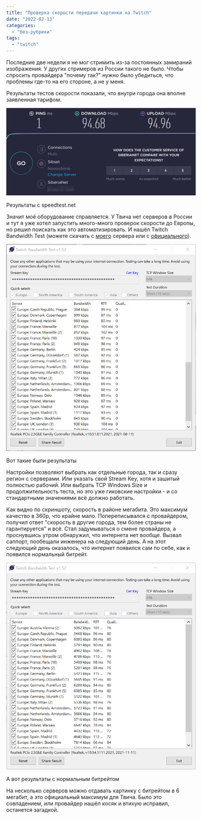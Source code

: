 ```yaml
---
title: "Проверка скорости передачи картинки на Twitch"
date: "2022-02-13"
categories: 
  - "без-рубрики"
tags: 
  - "twitch"
---
```


Последние две недели я не мог стримить из-за постоянных замираний изображения. У других стримеров из России такого не было. Чтобы спросить провайдера "почему так?" нужно было убедиться, что проблемы где-то на его стороне, а не у меня.

Результаты тестов скорости показали, что внутри города она вполне заявленная тарифом.

![](images/speedtest.png)

Результаты с speedtest.net

Значит моё оборудование справляется. У Твича нет серверов в России и тут я уже хотел запустить много-много проверок скорости до Европы, но решил поискать как это автоматизировать. И нашёл Twitch Bandwidth Test (можете скачать с [моего](/wp-content/uploads/2022/02/twitchtest-1.52.zip) сервера или с [официального](https://r1ch.net/projects/twitchtest)).

![](images/Twitch-Bandwidth-Test.png)

Вот такие были результаты

Настройки позволяют выбрать как отдельные города, так и сразу регион с серверами. Или указать свой Stream Key, хотя и зашитый полностью рабочий. Или выбрать TCP Windows Size и продолжительность теста, но это уже гиковские настройки - и со стандартными значениями всё должно работать.

Как видно по скриншоту, скорость в районе мегабита. Это максимум качество в 360p, что крайне мало. Попереписывался с провайдером, получил ответ "скорость в другие города, тем более страны не гарантируется" и всё. Стал задумываться о смене провайдера, а проснувшись утром обнаружил, что интернета нет вообще. Вызвал саппорт, пообещали инженера на следующий день. А на этот следующий день оказалось, что интернет появился сам по себе, как и появился нормальный битрейт.

![](images/Twitch-Bandwidth-Test-2.png)

А вот результаты с нормальным битрейтом

На несколько серверов можно отдавать картинку с битрейтом в 6 мегабит, а это официальный максимум для Твича. Было это совпадением, или провайдер нашёл косяк и втихую исправил, останется загадкой.
